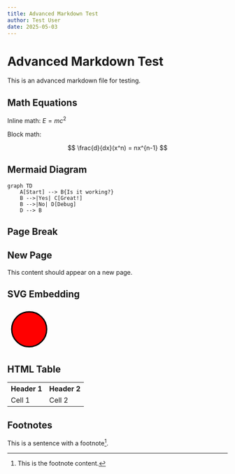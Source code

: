 ```yaml
---
title: Advanced Markdown Test
author: Test User
date: 2025-05-03
---
```


# Advanced Markdown Test

This is an advanced markdown file for testing.

## Math Equations

Inline math: $E = mc^2$

Block math:

$$
\frac{d}{dx}(x^n) = nx^{n-1}
$$

## Mermaid Diagram

```mermaid
graph TD
    A[Start] --> B{Is it working?}
    B -->|Yes| C[Great!]
    B -->|No| D[Debug]
    D --> B
```

## Page Break

<div style="page-break-after: always;"></div>

## New Page

This content should appear on a new page.

## SVG Embedding

<svg width="100" height="100">
  <circle cx="50" cy="50" r="40" stroke="black" stroke-width="3" fill="red" />
</svg>

## HTML Table

<table>
  <tr>
    <th>Header 1</th>
    <th>Header 2</th>
  </tr>
  <tr>
    <td>Cell 1</td>
    <td>Cell 2</td>
  </tr>
</table>

## Footnotes

This is a sentence with a footnote[^1].

[^1]: This is the footnote content.
